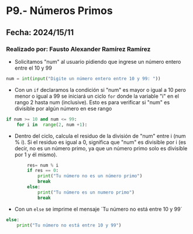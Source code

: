 # P9.- Números Primos
## Fecha: 2024/15/11
### Realizado por: Fausto Alexander Ramírez Ramírez

- Solicitamos "num" al usuario pidiendo que ingrese un número entero entre el 10 y 99
``` python
num = int(input("Digite un número entero entre 10 y 99: "))
```
- Con un `if` declaramos la condición si "num" es mayor o igual a 10 pero menor o igual a 99 se iniciará un ciclo `for` donde la variable "i" en el rango 2 hasta num (inclusive). Esto es para verificar si "num" es divisible por algún número en ese rango
``` python
if num >= 10 and num <= 99:
    for i in  range(2, num +1):
```
- Dentro del ciclo, calcula el residuo de la división de "num" entre i (num % i). Si el residuo es igual a 0, significa que "num" es divisible por i (es decir, no es un número primo, ya que un número primo solo es divisible por 1 y él mismo).
``` python
        res= num % i
        if res == 0:
            print("Tu número no es un número primo")
            break
        else:
            print("Tu número es un numero primo")
            break
```
- Con un `else` se imprime el mensaje ´Tu número no está entre 10 y 99´
``` python
else:
    print("Tu número no está entre 10 y 99")
